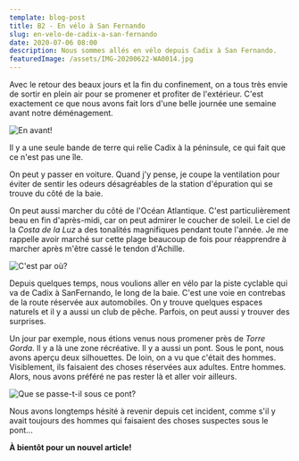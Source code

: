 ```yaml
---
template: blog-post
title: B2 - En vélo à San Fernando
slug: en-velo-de-cadix-a-san-fernando
date: 2020-07-06 08:00
description: Nous sommes allés en vélo depuis Cadix à San Fernando.
featuredImage: /assets/IMG-20200622-WA0014.jpg
---
```

Avec le retour des beaux jours et la fin du confinement, on a tous très envie de sortir en plein air pour se promener et profiter de l'extérieur. C'est exactement ce que nous avons fait lors d'une belle journée une semaine avant notre déménagement.

![](/assets/IMG-20200622-WA0016.jpg "En avant!")

Il y a une seule bande de terre qui relie Cadix à la péninsule, ce qui fait que ce n'est pas une île. 

On peut y passer en voiture. Quand j'y pense, je coupe la ventilation pour éviter de sentir les odeurs désagréables de la station d'épuration qui se trouve du côté de la baie.

On peut aussi marcher du côté de l'Océan Atlantique. C'est particulièrement beau en fin d'après-midi, car on peut admirer le coucher de soleil. Le ciel de la *Costa de la Luz* a des tonalités magnifiques pendant toute l'année. Je me rappelle avoir marché sur cette plage beaucoup de fois pour réapprendre à marcher après m'être cassé le tendon d'Achille.

![](/assets/IMG-20200622-WA0009.jpg "C'est par où?")

Depuis quelques temps, nous voulions aller en vélo par la piste cyclable qui va de Cadix à SanFernando, le long de la baie. C'est une voie en contrebas de la route réservée aux automobiles. On y trouve quelques espaces naturels et il y a aussi un club de pêche. Parfois, on peut aussi y trouver des surprises.

Un jour par exemple, nous étions venus nous promener près de *Torre Gorda*. Il y a là une zone récréative. Il y a aussi un pont. Sous le pont, nous avons aperçu deux silhouettes. De loin, on a vu que c'était des hommes. Visiblement, ils faisaient des choses réservées aux adultes. Entre hommes. Alors, nous avons préféré ne pas rester là et aller voir ailleurs.

![](/assets/IMG-20200622-WA0013.jpg "Que se passe-t-il sous ce pont?")

Nous avons longtemps hésité à revenir depuis cet incident, comme s'il y avait toujours des hommes qui faisaient des choses suspectes sous le pont...

**À bientôt pour un nouvel article!**